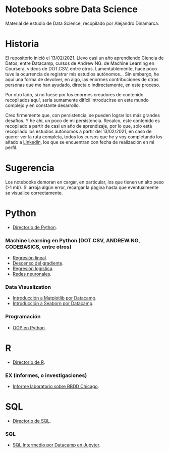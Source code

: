 # Notebooks sobre Data Science
Material de estudio de Data Science, recopilado por Alejandro Dinamarca.

# Historia
El repositorio inició el 13/02/2021. Llevo casi un año aprendiendo Ciencia de Datos, entre Datacamp, cursos de Andrew NG. de Machine Learning en Coursera, videos de DOT.CSV, entre otros. Lamentablemente, hace poco tuve la ocurrencia de registrar mis estudios autónomos... Sin embargo, he aquí una forma de devolver, en algo, las enormes contribuciones de otras personas que me han ayudado, directa o indirectamente, en este proceso. 

Por otro lado, si no fuese por los enormes creadores de contenido recopilados aquí, sería sumamente difícil introducirse en este mundo complejo y en constante desarrollo.

Creo firmemente que, con persistencia, se pueden lograr los más grandes desafíos. Y he ahí, un poco de mi persistencia. Recalco, este contenido es recopilado a partir de casi un año de aprendizaje, por lo que, solo está recopilado los estudios autónomos a partir del 13/02/2021, en caso de querer ver la ruta completa, todos los cursos que he y voy completando los añado a [Linkedin](https://www.linkedin.com/in/alejandrodinamarca/), los que se encuentran con fecha de realización en mi perfil.

# Sugerencia

Los notebooks demoran en cargar, en particular, los que tienen un alto peso (>1 mb). Si arroja algún error, recargar la página hasta que eventualmente se visualice correctamente.

# Python
* [Directorio de Python](https://github.com/adinamarca/notebooks/tree/main/PY).

### Machine Learning en Python (DOT.CSV, ANDREW.NG, CODEBASICS, entre otros)
* [Regresión lineal](https://github.com/adinamarca/notebooks/blob/main/PY/ML/1_regresion_lineal/notebook.ipynb).
* [Descenso del gradiente](https://github.com/adinamarca/notebooks/blob/main/PY/ML/2_descenso_gradiente/notebook.ipynb).
* [Regresión logística](https://github.com/adinamarca/notebooks/blob/main/PY/ML/3_regresion_logistica/notebook.ipynb).
* [Redes neuronales](https://github.com/adinamarca/notebooks/blob/main/PY/ML/4_redes_neuronales/notebook.ipynb).

### Data Visualization
* [Introducción a Matplotlib por Datacamp](https://github.com/adinamarca/notebooks/blob/main/PY/DATA_VIZ/Introduction_to_matplotlib/notebook.ipynb).
* [Introducción a Seaborn por Datacamp](https://github.com/adinamarca/notebooks/blob/main/PY/DATA_VIZ/Introduction_to_seaborn/notebook.ipynb).

### Programación
* [OOP en Python](https://github.com/adinamarca/notebooks/blob/main/PY/PGRM/Object_oriented_programming_in_python/notebook.ipynb).


# R
* [Directorio de R](https://github.com/adinamarca/notebooks/tree/main/R).

### EX (informes, o investigaciones)
* [Informe laboratorio sobre BBDD Chicago](https://github.com/adinamarca/notebooks/blob/main/R/EX/bbdd_chicago/informelabchicago.pdf).

# SQL
* [Directorio de SQL](https://github.com/adinamarca/notebooks/tree/main/SQL).

### SQL
* [SQL Intermedio por Datacamp en Jupyter](https://github.com/adinamarca/notebooks/blob/main/SQL/intermediate_sql/notebook.ipynb).
